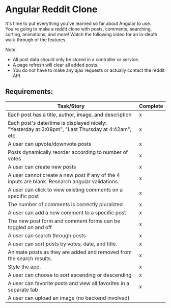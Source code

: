 # Angular Reddit Clone

It's time to put everything you've learned so far about Angular to use. You're going to make a reddit clone with posts, comments, searching, sorting, animations, and more! Watch the following video for an in-depth walk-through of the features.

Note:

* All post data should only be stored in a controller or service.
* A page refresh will clear all added posts.
* You do _not_ have to make any ajax requests or actually contact the reddit API.

## Requirements:

| Task/Story                                                                                        | Complete |
|---------------------------------------------------------------------------------------------------|----------|
| Each post has a title, author, image, and description                                             | x        |
| Each post's date/time is displayed nicely: "Yesterday at 3:09pm", "Last Thursday at 4:42am", etc. | x        |
| A user can upvote/downvote posts                                                                  | x        |
| Posts dynamically reorder according to number of votes                                            | x        |
| A user can create new posts                                                                       | x        |
| A user cannot create a new post if any of the 4 inputs are blank. Research angular validations.   | x        |
| A user can click to view existing comments on a specific post                                     | x        |
| The number of comments is correctly pluralized                                                    | x        |
| A user can add a new comment to a specific post                                                   | x        |
| The new post form and comment forms can be toggled on and off                                     | x        |
| A user can search through posts                                                                   | x        |
| A user can sort posts by votes, date, and title.                                                  | x        |
| Animate posts as they are added and removed from the search results.                              | x        |
| Style the app.                                                                                    | x        |
| A user can choose to sort ascending or descending                                                 | x        |
| A user can favorite posts and view all favorites in a separate tab                                | x        |
| A user can upload an image (no backend involved)                                                  |          |